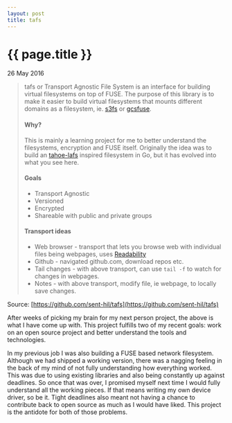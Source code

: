 ```yaml
---
layout: post
title: tafs
---
```


{{ page.title }}
================

<p class="meta">26 May 2016</p>

> tafs or Transport Agnostic File System is an interface for building virtual filesystems on top of FUSE. The purpose of this library is to make it easier to build virtual filesystems that mounts different domains as a filesystem, ie. [s3fs](https://github.com/s3fs-fuse/s3fs-fuse) or [gcsfuse](https://github.com/GoogleCloudPlatform/gcsfuse).
>
> #### Why?
>
> This is mainly a learning project for me to better understand the filesystems, encryption and FUSE itself. Originally the idea was to build an [tahoe-lafs](https://www.tahoe-lafs.org/trac/tahoe-lafs) inspired filesystem in Go, but it has evolved into what you see here.
>
> #### Goals
>
> * Transport Agnostic
> * Versioned
> * Encrypted
> * Shareable with public and private groups
>
> #### Transport ideas
>
> * Web browser - transport that lets you browse web with individual files being webpages, uses [Readability](https://readability.com/developers/api/parser)
> * Github - navigated github.com, download repos etc.
> * Tail changes - with above transport, can use `tail -f` to watch for changes in webpages.
> * Notes - with above transport, modify file, ie webpage, to locally save changes.

Source: [https://github.com/sent-hil/tafs](https://github.com/sent-hil/tafs)

After weeks of picking my brain for my next person project, the above is what I have come up with. This project fulfills two of my recent goals: work on an open source project and better understand the tools and technologies.

In my previous job I was also building a FUSE based network filesystem. Although we had shipped a working version, there was a nagging feeling in the back of my mind of not fully understanding how everything worked. This was due to using existing libraries and also being constantly up against deadlines. So once that was over, I promised myself next time I would fully understand all the working pieces. If that means writing my own device driver, so be it. Tight deadlines also meant not having a chance to contribute back to open source as much as I would have liked. This project is the antidote for both of those problems.
